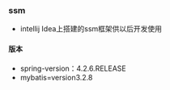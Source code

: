 ### ssm
- intellij Idea上搭建的ssm框架供以后开发使用
#### 版本
- spring-version：4.2.6.RELEASE
- mybatis=version3.2.8
